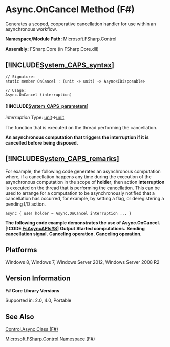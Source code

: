 # Async.OnCancel Method (F#)

Generates a scoped, cooperative cancellation handler for use within an asynchronous workflow.

**Namespace/Module Path:** Microsoft.FSharp.Control

**Assembly:** FSharp.Core (in FSharp.Core.dll)


## [!INCLUDE[System_CAPS_syntax](//System/Token/System_CAPS_syntax_md.md)]

```
// Signature:
static member OnCancel : (unit -> unit) -> Async<IDisposable>

// Usage:
Async.OnCancel (interruption)
```

#### [!INCLUDE[System_CAPS_parameters](//System/Token/System_CAPS_parameters_md.md)]
*interruption*
Type: [unit](http://msdn.microsoft.com/en-us/library/00b837c2-6c8a-483a-87d3-0479c64037a7)**-&gt;**[unit](http://msdn.microsoft.com/en-us/library/00b837c2-6c8a-483a-87d3-0479c64037a7)


The function that is executed on the thread performing the cancellation.



**An asynchronous computation that triggers the interruption if it is cancelled before being disposed.**
## [!INCLUDE[System_CAPS_remarks](//System/Token/System_CAPS_remarks_md.md)]
For example, the following code generates an asynchronous computation where, if a cancellation happens any time during the execution of the asynchronous computation in the scope of **holder**, then action **interruption** is executed on the thread that is performing the cancellation. This can be used to arrange for a computation to be asynchronously notified that a cancellation has occurred, for example, by setting a flag, or deregistering a pending I/O action.


```f#
async { use! holder = Async.OnCancel interruption ... }
```
**The following code example demonstrates the use of Async.OnCancel.**
**[!CODE [FsAsyncAPIs#8](../CodeSnippet/VS_Snippets_Fsharp/fsasyncapis/FSharp/fs/program.fs#8)]**
**Output**
**Started computations.**
**Sending cancellation signal.**
**Canceling operation.**
**Canceling operation.**
## Platforms
Windows 8, Windows 7, Windows Server 2012, Windows Server 2008 R2


## Version Information
**F# Core Library Versions**

Supported in: 2.0, 4.0, Portable




## See Also
[Control.Async Class &#40;F&#35;&#41;](Control.Async+Class+28%F%2329%.md)

[Microsoft.FSharp.Control Namespace &#40;F&#35;&#41;](Microsoft.FSharp.Control+Namespace+28%F%2329%.md)

